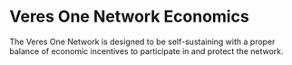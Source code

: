 # Veres One Network Economics

The Veres One Network is designed to be self-sustaining with a proper balance
of economic incentives to participate in and protect the network.


